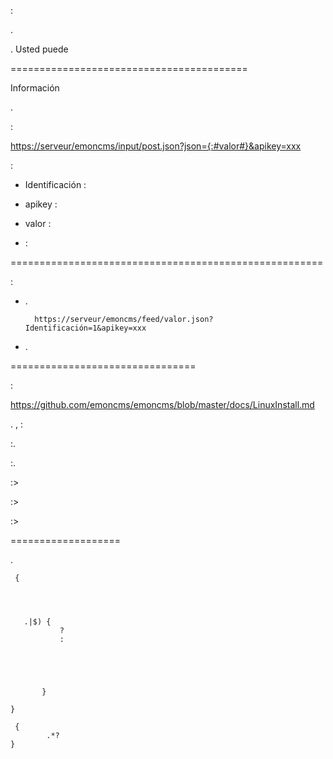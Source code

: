  :




.




. Usted puede


 
=========================================



Información


.





 :

[https://serveur/emoncms/input/post.json?json={:\#valor\#}&apikey=xxx](https://serveur/emoncms/input/post.json?json={:#valor#}&apikey=xxx)

 :

-   Identificación : 

-   apikey : 

-   valor : 
    

-    : 

 
======================================================


:

-   
    . 
    
    

        https://serveur/emoncms/feed/valor.json?Identificación=1&apikey=xxx

-   
    . 
    
    
    
    
    

 
================================

 :

<https://github.com/emoncms/emoncms/blob/master/docs/LinuxInstall.md>




. ,
 :

:.



:.


:>

:>

:>

 
===================

. 


     {
           
           
            

       .|$) {
               ?
               :
               
               
               
               
               
           }

    }

     {
            .*?
    }
